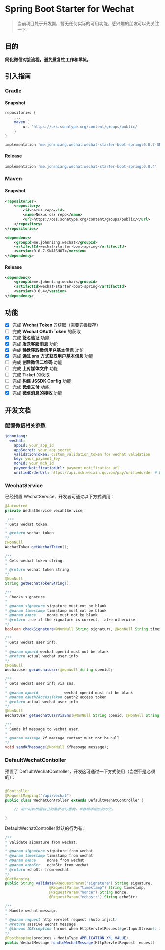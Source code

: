 # Spring Boot Starter for Wechat

> 当前项目处于开发期，暂无任何实际的可用功能，感兴趣的朋友可以先关注一下！

## 目的

**简化微信对接流程，避免重复性工作和填坑。**

## 引入指南

### Gradle

#### Snapshot

```groovy
repositories {
    ...
    maven {
        url 'https://oss.sonatype.org/content/groups/public/'
    }
}

implementation 'me.johnniang.wechat:wechat-starter-boot-spring:0.0.7-SNAPSHOT'
```

#### Release

```groovy
implementation 'me.johnniang.wechat:wechat-starter-boot-spring:0.0.4'
```

### Maven

#### Snapshot

```xml
<repositories>
    <repository>
        <id>nexus_repo</id>
        <name>Nexus oss repo</name>
        <url>https://oss.sonatype.org/content/groups/public/</url>
    </repository>
</repositories>

<dependency>
    <groupId>me.johnniang.wechat</groupId>
    <artifactId>wechat-starter-boot-spring</artifactId>
    <version>0.0.7-SNAPSHOT</version>
</dependency>
```


#### Release

```xml
<dependency>
    <groupId>me.johnniang.wechat</groupId>
    <artifactId>wechat-starter-boot-spring</artifactId>
    <version>0.0.4</version>
</dependency>

```

## 功能

- [x] 完成 **Wechat Token** 的获取（需要完善缓存）
- [ ] 完成 **Wechat OAuth Token** 的获取
- [x] 完成 **签名验证** 功能
- [x] 完成 **发送客服消息** 功能
- [x] 完成 **静默获取微信用户基本信息** 功能
- [x] 完成 **通过 sns 方式获取用户基本信息** 功能
- [ ] 完成 **创建微信二维码** 功能
- [ ] 完成 **上传媒体文件** 功能
- [ ] 完成 **Ticket** 的获取
- [ ] 完成 **构建 JSSDK Config** 功能
- [ ] 完成 **微信支付** 功能
- [x] 完成 **微信消息的接收** 功能

## 开发文档

### 配置微信相关参数

```yaml
johnniang:
  wechat:
    appId: your_app_id
    appSecret: your_app_secret
    validationToken: custom_validation_token for wechat validation
    key: your_payment_key
    mchId: your_mch_id
    paymentNotificationUrl: payment_notification_url
    unifiedOrderUrl: https://api.mch.weixin.qq.com/pay/unifiedorder # Default is sandbox url
```

### WechatService

已经预置 WechatService，开发者可通过以下方式调用：

```java
@Autowired
private WechatService wecahtService;
```

```java
 /**
* Gets wechat token.
*
* @return wechat token
*/
@NonNull
WechatToken getWechatToken();

/**
* Gets wechat token string.
*
* @return wechat token string
*/
@NonNull
String getWechatTokenString();

/**
* Checks signature.
*
* @param signature signature must not be blank
* @param timestamp timestamp must not be blank
* @param nonce     nonce must not be blank
* @return true if the signature is correct, false otherwise
*/
boolean checkSignature(@NonNull String signature, @NonNull String timestamp, @NonNull String nonce);

/**
* Gets wechat user info.
*
* @param openid wechat openid must not be blank
* @return actual wechat user info
*/
@NonNull
WechatUser getWechatUser(@NonNull String openid);

/**
* Gets wechat user info via sns.
*
* @param openid            wechat openid must not be blank
* @param oAuth2AccessToken oauth2 access token
* @return actual wechat user info
*/
@NonNull
WechatUser getWechatUserViaSns(@NonNull String openid, @NonNull String oAuth2AccessToken);

/**
* Sends kf message to wechat user.
*
* @param message kf message content must not be null
*/
void sendKfMessage(@NonNull KfMessage message);
```

### DefaultWechatController

预置了 DefaultWechatController，开发这可通过一下方式使用（当然不是必须的）：

```java

@Controller
@RequestMapping("/api/wechat")
public class WechatController extends DefaultWechatController {

    // 用户可以根据自己的需求进行重构，或者增添相应的方法。

}
```

DefaultWechatController 默认的行为有：

```java
/**
* Validate signature from wechat.
*
* @param signature signature from wechat
* @param timestamp timestamp from wechat
* @param nonce     nonce from wechat
* @param echoStr   echoStr from wechat
* @return echoStr from wechat
*/
@GetMapping
public String validate(@RequestParam("signature") String signature,
                    @RequestParam("timestamp") String timestamp,
                    @RequestParam("nonce") String nonce,
                    @RequestParam("echostr") String echoStr)
```

```java
/**
* Handle wechat message.
*
* @param request http servlet request (Auto inject)
* @return passive wechat message
* @throws IOException throws when HttpServletRequest#getInputStream() invokes error
*/
@PostMapping(produces = MediaType.APPLICATION_XML_VALUE)
public WechatMessage handleWechatMessage(HttpServletRequest request)
```
